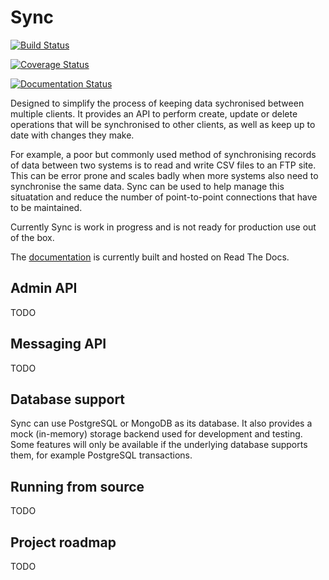 # Sync

[![Build Status](https://travis-ci.org/jim8786453/sync.svg?branch=master)](https://travis-ci.org/jim8786453/sync)

[![Coverage Status](https://coveralls.io/repos/github/jim8786453/sync/badge.svg?branch=master)](https://coveralls.io/github/jim8786453/sync?branch=master)

[![Documentation Status](https://readthedocs.org/projects/py-sync/badge/?version=latest)](http://py-sync.readthedocs.io/en/latest/?badge=latest)

Designed to simplify the process of keeping data sychronised between multiple clients. It provides an API to perform create, update or delete operations that will be synchronised to other clients, as well as keep up to date with changes they make.

For example, a poor but commonly used method of synchronising records of data between two systems is to read and write CSV files to an FTP site. This can be error prone and scales badly when more systems also need to synchronise the same data. Sync can be used to help manage this situatation and reduce the number of point-to-point connections that have to be maintained.

Currently Sync is work in progress and is not ready for production use out of the box.

The [documentation](http://py-sync.readthedocs.io/en/latest/?) is currently built and hosted on Read The Docs.

## Admin API
TODO

## Messaging API
TODO

## Database support
Sync can use PostgreSQL or MongoDB as its database. It also provides a mock (in-memory) storage backend used for development and testing. Some features will only be available if the underlying database supports them, for example PostgreSQL transactions.

## Running from source
TODO

## Project roadmap
TODO
